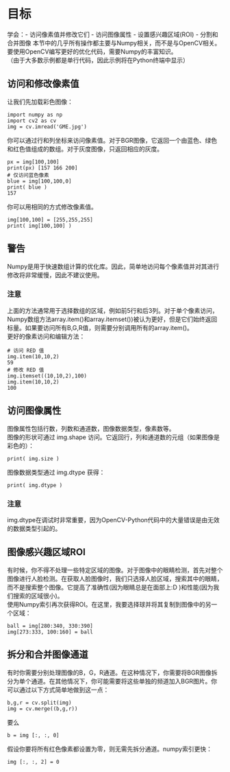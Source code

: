 # 目标
学会：- 访问像素值并修改它们 - 访问图像属性 - 设置感兴趣区域(ROI) - 分割和合并图像
本节中的几乎所有操作都主要与Numpy相关，而不是与OpenCV相关。要使用OpenCV编写更好的优化代码，需要Numpy的丰富知识。  
（由于大多数示例都是单行代码，因此示例将在Python终端中显示）

## 访问和修改像素值
让我们先加载彩色图像：
```
import numpy as np
import cv2 as cv
img = cv.imread('GME.jpg')
```
你可以通过行和列坐标来访问像素值。对于BGR图像，它返回一个由蓝色、绿色和红色值组成的数组。对于灰度图像，只返回相应的灰度。
```
px = img[100,100]
print(px) [157 166 200]
# 仅访问蓝色像素
blue = img[100,100,0]
print( blue )
157
```
你可以用相同的方式修改像素值。
```
img[100,100] = [255,255,255]
print( img[100,100] )
```

## 警告
Numpy是用于快速数组计算的优化库。因此，简单地访问每个像素值并对其进行修改将非常缓慢，因此不建议使用。  
### 注意
上面的方法通常用于选择数组的区域，例如前5行和后3列。对于单个像素访问，Numpy数组方法array.item()和array.itemset())被认为更好，但是它们始终返回标量。如果要访问所有B,G,R值，则需要分别调用所有的array.item()。  
更好的像素访问和编辑方法：
```
# 访问 RED 值
img.item(10,10,2)
59
# 修改 RED 值
img.itemset((10,10,2),100)
img.item(10,10,2)
100
```
## 访问图像属性
图像属性包括行数，列数和通道数，图像数据类型，像素数等。  
图像的形状可通过 img.shape 访问。它返回行，列和通道数的元组（如果图像是彩色的）：  
```
print( img.size )
```
图像数据类型通过 img.dtype 获得：  
```
print( img.dtype )
```
### 注意
img.dtype在调试时非常重要，因为OpenCV-Python代码中的大量错误是由无效的数据类型引起的。

## 图像感兴趣区域ROI
有时候，你不得不处理一些特定区域的图像。对于图像中的眼睛检测，首先对整个图像进行人脸检测。在获取人脸图像时，我们只选择人脸区域，搜索其中的眼睛，而不是搜索整个图像。它提高了准确性(因为眼睛总是在面部上:D )和性能(因为我们搜索的区域很小)。  
使用Numpy索引再次获得ROI。在这里，我要选择球并将其复制到图像中的另一个区域：  
```
ball = img[280:340, 330:390]
img[273:333, 100:160] = ball
```
## 拆分和合并图像通道
有时你需要分别处理图像的B，G，R通道。在这种情况下，你需要将BGR图像拆分为单个通道。在其他情况下，你可能需要将这些单独的频道加入BGR图片。你可以通过以下方式简单地做到这一点：
```
b,g,r = cv.split(img)
img = cv.merge((b,g,r))
```
要么
```
b = img [:, :, 0]
```
假设你要将所有红色像素都设置为零，则无需先拆分通道。numpy索引更快：
```
img [:, :, 2] = 0
```

